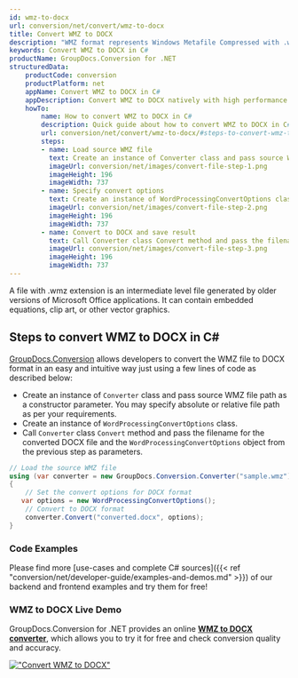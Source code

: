 ```yaml
---
id: wmz-to-docx
url: conversion/net/convert/wmz-to-docx
title: Convert WMZ to DOCX
description: "WMZ format represents Windows Metafile Compressed with .wmz extension. Learn how to convert WMZ to DOCX file programmatically in C# language using GroupDocs.Conversion for .NET library."
keywords: Convert WMZ to DOCX in C#
productName: GroupDocs.Conversion for .NET
structuredData:
    productCode: conversion
    productPlatform: net
    appName: Convert WMZ to DOCX in C#
    appDescription: Convert WMZ to DOCX natively with high performance using C# language and server side GroupDocs.Conversion for .NET APIs, without the use of any software like Microsoft or Open Office.
    howTo:
        name: How to convert WMZ to DOCX in C# 
        description: Quick guide about how to convert WMZ to DOCX in C# with high performance and accuracy.
        url: conversion/net/convert/wmz-to-docx/#steps-to-convert-wmz-to-docx-in-c
        steps:
        - name: Load source WMZ file 
          text: Create an instance of Converter class and pass source WMZ file path as a constructor parameter. You may specify absolute or relative file path as per your requirements. 
          imageUrl: conversion/net/images/convert-file-step-1.png
          imageHeight: 196
          imageWidth: 737
        - name: Specify convert options 
          text: Create an instance of WordProcessingConvertOptions class.
          imageUrl: conversion/net/images/convert-file-step-2.png
          imageHeight: 196
          imageWidth: 737
        - name: Convert to DOCX and save result 
          text: Call Converter class Convert method and pass the filename for the converted HTML file and the WordProcessingConvertOptions object from the previous step as parameters.
          imageUrl: conversion/net/images/convert-file-step-3.png
          imageHeight: 196
          imageWidth: 737
---
```


A file with .wmz extension is an intermediate level file generated by older versions of Microsoft Office applications. It can contain embedded equations, clip art, or other vector graphics.

## Steps to convert WMZ to DOCX in C#

[GroupDocs.Conversion](https://products.groupdocs.com/conversion/net) allows developers to convert the WMZ file to DOCX format in an easy and intuitive way just using a few lines of code as described below:

* Create an instance of `Converter` class and pass source WMZ file path as a constructor parameter. You may specify absolute or relative file path as per your requirements. 
* Create an instance of `WordProcessingConvertOptions` class.
* Call `Converter` class `Convert` method and pass the filename for the converted DOCX file and the `WordProcessingConvertOptions` object from the previous step as parameters.

```csharp
// Load the source WMZ file
using (var converter = new GroupDocs.Conversion.Converter("sample.wmz"))
{
    // Set the convert options for DOCX format
   var options = new WordProcessingConvertOptions();
    // Convert to DOCX format
    converter.Convert("converted.docx", options);
}
```

### Code Examples

Please find more [use-cases and complete C# sources]({{< ref "conversion/net/developer-guide/examples-and-demos.md" >}}) of our backend and frontend examples and try them for free!

### WMZ to DOCX Live Demo

GroupDocs.Conversion for .NET provides an online [**WMZ to DOCX converter**](https://products.groupdocs.app/conversion/wmz-to-docx), which allows you to try it for free and check conversion quality and accuracy.

[!["Convert WMZ to DOCX"](conversion/net/images/convert-to-docx/convert-wmz-to-docx.png)](https://products.groupdocs.app/conversion/wmz-to-docx)